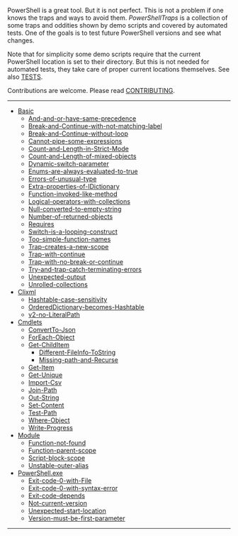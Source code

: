 
PowerShell is a great tool. But it is not perfect. This is not a problem if one
knows the traps and ways to avoid them. *PowerShellTraps* is a collection of
some traps and oddities shown by demo scripts and covered by automated tests.
One of the goals is to test future PowerShell versions and see what changes.

Note that for simplicity some demo scripts require that the current PowerShell
location is set to their directory. But this is not needed for automated tests,
they take care of proper current locations themselves. See also [TESTS].

Contributions are welcome. Please read [CONTRIBUTING].

[CONTRIBUTING]: https://github.com/nightroman/PowerShellTraps/blob/master/CONTRIBUTING.md
[TESTS]: https://github.com/nightroman/PowerShellTraps/blob/master/TESTS.md

---

<!--Generated-->
- [Basic](./Basic)
    - [And-and-or-have-same-precedence](./Basic/And-and-or-have-same-precedence)
    - [Break-and-Continue-with-not-matching-label](./Basic/Break-and-Continue-with-not-matching-label)
    - [Break-and-Continue-without-loop](./Basic/Break-and-Continue-without-loop)
    - [Cannot-pipe-some-expressions](./Basic/Cannot-pipe-some-expressions)
    - [Count-and-Length-in-Strict-Mode](./Basic/Count-and-Length-in-Strict-Mode)
    - [Count-and-Length-of-mixed-objects](./Basic/Count-and-Length-of-mixed-objects)
    - [Dynamic-switch-parameter](./Basic/Dynamic-switch-parameter)
    - [Enums-are-always-evaluated-to-true](./Basic/Enums-are-always-evaluated-to-true)
    - [Errors-of-unusual-type](./Basic/Errors-of-unusual-type)
    - [Extra-properties-of-IDictionary](./Basic/Extra-properties-of-IDictionary)
    - [Function-invoked-like-method](./Basic/Function-invoked-like-method)
    - [Logical-operators-with-collections](./Basic/Logical-operators-with-collections)
    - [Null-converted-to-empty-string](./Basic/Null-converted-to-empty-string)
    - [Number-of-returned-objects](./Basic/Number-of-returned-objects)
    - [Requires](./Basic/Requires)
    - [Switch-is-a-looping-construct](./Basic/Switch-is-a-looping-construct)
    - [Too-simple-function-names](./Basic/Too-simple-function-names)
    - [Trap-creates-a-new-scope](./Basic/Trap-creates-a-new-scope)
    - [Trap-with-continue](./Basic/Trap-with-continue)
    - [Trap-with-no-break-or-continue](./Basic/Trap-with-no-break-or-continue)
    - [Try-and-trap-catch-terminating-errors](./Basic/Try-and-trap-catch-terminating-errors)
    - [Unexpected-output](./Basic/Unexpected-output)
    - [Unrolled-collections](./Basic/Unrolled-collections)
- [Clixml](./Clixml)
    - [Hashtable-case-sensitivity](./Clixml/Hashtable-case-sensitivity)
    - [OrderedDictionary-becomes-Hashtable](./Clixml/OrderedDictionary-becomes-Hashtable)
    - [v2-no-LiteralPath](./Clixml/v2-no-LiteralPath)
- [Cmdlets](./Cmdlets)
    - [ConvertTo-Json](./Cmdlets/ConvertTo-Json)
    - [ForEach-Object](./Cmdlets/ForEach-Object)
    - [Get-ChildItem](./Cmdlets/Get-ChildItem)
        - [Different-FileInfo-ToString](./Cmdlets/Get-ChildItem/Different-FileInfo-ToString)
        - [Missing-path-and-Recurse](./Cmdlets/Get-ChildItem/Missing-path-and-Recurse)
    - [Get-Item](./Cmdlets/Get-Item)
    - [Get-Unique](./Cmdlets/Get-Unique)
    - [Import-Csv](./Cmdlets/Import-Csv)
    - [Join-Path](./Cmdlets/Join-Path)
    - [Out-String](./Cmdlets/Out-String)
    - [Set-Content](./Cmdlets/Set-Content)
    - [Test-Path](./Cmdlets/Test-Path)
    - [Where-Object](./Cmdlets/Where-Object)
    - [Write-Progress](./Cmdlets/Write-Progress)
- [Module](./Module)
    - [Function-not-found](./Module/Function-not-found)
    - [Function-parent-scope](./Module/Function-parent-scope)
    - [Script-block-scope](./Module/Script-block-scope)
    - [Unstable-outer-alias](./Module/Unstable-outer-alias)
- [PowerShell.exe](./PowerShell.exe)
    - [Exit-code-0-with-File](./PowerShell.exe/Exit-code-0-with-File)
    - [Exit-code-0-with-syntax-error](./PowerShell.exe/Exit-code-0-with-syntax-error)
    - [Exit-code-depends](./PowerShell.exe/Exit-code-depends)
    - [Not-current-version](./PowerShell.exe/Not-current-version)
    - [Unexpected-start-location](./PowerShell.exe/Unexpected-start-location)
    - [Version-must-be-first-parameter](./PowerShell.exe/Version-must-be-first-parameter)

---

